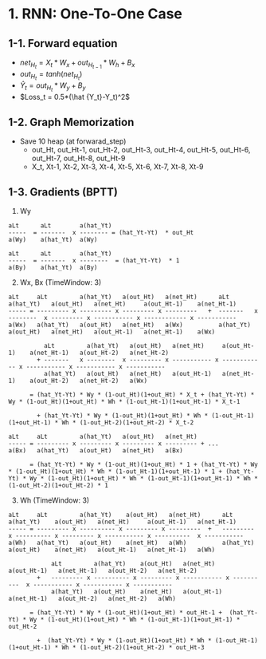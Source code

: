 
# 1. RNN: One-To-One Case

## 1-1. Forward equation

- $net_{H_t} = X_t*W_x + out_{H_{t-1}}*W_h + B_x$
- $out_{H_t} = tanh(net_{H_t})$
- $\hat Y_t = out_{H_t}*W_y + B_y$
- $Loss_t = 0.5*(\hat {Y_t}-Y_t)^2$

## 1-2. Graph Memorization 
- Save 10 heap (at forwarad_step)
    - out_Ht, out_Ht-1, out_Ht-2, out_Ht-3, out_Ht-4, out_Ht-5, out_Ht-6, out_Ht-7, out_Ht-8, out_Ht-9
    - X_t, Xt-1, Xt-2, Xt-3, Xt-4, Xt-5, Xt-6, Xt-7, Xt-8, Xt-9

## 1-3. Gradients (BPTT)
1. Wy
```
aLt      aLt        a(hat_Yt)
-----  = -------  x -------- = (hat_Yt-Yt)  * out_Ht
a(Wy)    a(hat_Yt)  a(Wy)

aLt      aLt        a(hat_Yt)
-----  = -------  x --------  = (hat_Yt-Yt)  * 1
a(By)    a(hat_Yt)  a(By)
```

2. Wx, Bx (TimeWindow: 3)
```
aLt     aLt         a(hat_Yt)   a(out_Ht)   a(net_Ht)      aLt         a(hat_Yt)   a(out_Ht)   a(net_Ht)     a(out_Ht-1)    a(net_Ht-1)
----- = --------- x --------- x --------- x ---------   +  -------   x --------  x --------- x ----------- x ------------ x -----------
a(Wx)   a(hat_Yt)   a(out_Ht)   a(net_Ht)   a(Wx)          a(hat_Yt)   a(out_Ht)   a(net_Ht)   a(out_Ht-1)   a(net_Ht-1)    a(Wx)

          aLt         a(hat_Yt)   a(out_Ht)   a(net_Ht)     a(out_Ht-1)    a(net_Ht-1)   a(out_Ht-2)   a(net_Ht-2)
        + -------   x --------  x --------- x ----------- x ------------ x ----------- x ----------- x ----------- 
          a(hat_Yt)   a(out_Ht)   a(net_Ht)   a(out_Ht-1)   a(net_Ht-1)    a(out_Ht-2)   a(net_Ht-2)   a(Wx)

      = (hat_Yt-Yt) * Wy * (1-out_Ht)(1+out_Ht) * X_t + (hat_Yt-Yt) * Wy * (1-out_Ht)(1+out_Ht) * Wh * (1-out_Ht-1)(1+out_Ht-1) * X_t-1
      
        + (hat_Yt-Yt) * Wy * (1-out_Ht)(1+out_Ht) * Wh * (1-out_Ht-1)(1+out_Ht-1) * Wh * (1-out_Ht-2)(1+out_Ht-2) * X_t-2

aLt     aLt         a(hat_Yt)   a(out_Ht)   a(net_Ht)
----- = --------- x --------- x --------- x --------- + ...
a(Bx)   a(hat_Yt)   a(out_Ht)   a(net_Ht)   a(Bx) 

      = (hat_Yt-Yt) * Wy * (1-out_Ht)(1+out_Ht) * 1 + (hat_Yt-Yt) * Wy * (1-out_Ht)(1+out_Ht) * Wh * (1-out_Ht-1)(1+out_Ht-1) * 1 + (hat_Yt-Yt) * Wy * (1-out_Ht)(1+out_Ht) * Wh * (1-out_Ht-1)(1+out_Ht-1) * Wh * (1-out_Ht-2)(1+out_Ht-2) * 1

```

3. Wh (TimeWindow: 3)
```
aLt     aLt         a(hat_Yt)    a(out_Ht)   a(net_Ht)      aLt         a(hat_Yt)    a(out_Ht)   a(net_Ht)     a(out_Ht-1)   a(net_Ht-1)
----- = --------- x ---------- x --------- x ---------  +   --------- x ---------- x --------- x ----------- x ----------  x -----------
a(Wh)   a(hat_Yt)   a(out_Ht)    a(net_Ht)   a(Wh)          a(hat_Yt)   a(out_Ht)    a(net_Ht)   a(out_Ht-1)   a(net_Ht-1)   a(Wh)

            aLt         a(hat_Yt)    a(out_Ht)   a(net_Ht)     a(out_Ht-1)   a(net_Ht-1)   a(out_Ht-2)   a(net_Ht-2)
        +   --------- x ---------- x --------- x ----------- x ----------  x ----------- x ----------- x -----------
            a(hat_Yt)   a(out_Ht)    a(net_Ht)   a(out_Ht-1)   a(net_Ht-1)   a(out_Ht-2)   a(net_Ht-2)   a(Wh)

      = (hat_Yt-Yt) * Wy * (1-out_Ht)(1+out_Ht) * out_Ht-1 +  (hat_Yt-Yt) * Wy * (1-out_Ht)(1+out_Ht) * Wh * (1-out_Ht-1)(1+out_Ht-1) * out_Ht-2
        
        +  (hat_Yt-Yt) * Wy * (1-out_Ht)(1+out_Ht) * Wh * (1-out_Ht-1)(1+out_Ht-1) * Wh * (1-out_Ht-2)(1+out_Ht-2) * out_Ht-3
```


